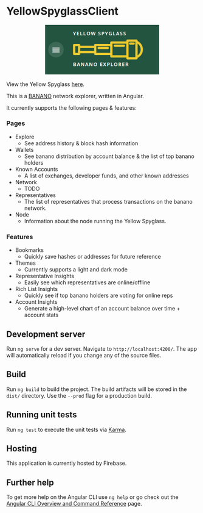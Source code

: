 # YellowSpyglassClient

<div style="width: 100%; text-align: center">
    <img width="300px" alt="Yellow Spyglass" src="./logo.png">
</div>

View the Yellow Spyglass [here](https://www.yellowspyglass.com/).

This is a [BANANO](https://banano.cc/) network explorer, written in Angular.  

It currently supports the following pages & features:

### Pages
- Explore
  - See address history & block hash information
- Wallets
  - See banano distribution by account balance & the list of top banano holders
- Known Accounts
  - A list of exchanges, developer funds, and other known addresses
- Network
  - TODO
- Representatives
  - The list of representatives that process transactions on the banano network.
- Node
  - Information about the node running the Yellow Spyglass.
    
### Features
- Bookmarks
  - Quickly save hashes or addresses for future reference
- Themes
    - Currently supports a light and dark mode
- Representative Insights
    - Easily see which representatives are online/offline
- Rich List Insights
    - Quickly see if top banano holders are voting for online reps
- Account Insights
    - Generate a high-level chart of an account balance over time + account stats
    


## Development server

Run `ng serve` for a dev server. Navigate to `http://localhost:4200/`. The app will automatically reload if you change any of the source files.

## Build

Run `ng build` to build the project. The build artifacts will be stored in the `dist/` directory. Use the `--prod` flag for a production build.

## Running unit tests

Run `ng test` to execute the unit tests via [Karma](https://karma-runner.github.io).

## Hosting

This application is currently hosted by Firebase.

## Further help

To get more help on the Angular CLI use `ng help` or go check out the [Angular CLI Overview and Command Reference](https://angular.io/cli) page.

